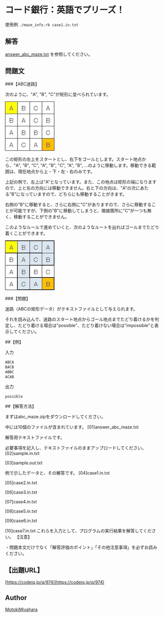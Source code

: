 コード銀行：英語でプリーズ！
====

使用例
`./maze_info.rb case1.in.txt`


## 解答
[answer_abc_maze.txt](answer_abc_maze.txt) を参照してください。


## 問題文
###【ABC迷路】

次のように、"A", "B", "C"が矩形に並べられています。

![maze01.jpg](images/maze01.jpg)

この矩形の左上をスタートとし、右下をゴールとします。スタート地点から、"A", "B", "C", "A", "B", "C", "A", "B", …のように移動します。移動できる範囲は、現在地点から上・下・左・右のみです。

上記の例で、左上は"A"となっています。また、この地点は矩形の端になりますので、上と左の方向には移動できません。右と下の方向は、"A"の次にあたる"B"になっていますので、どちらにも移動することがきます。


右側の"B"に移動すると、さらに右側に"C"がありますので、さらに移動することが可能ですが、下側の"B"に移動してしまうと、隣接箇所に"C"が一つも無く、移動することができません。

このようなルールで進めていくと、次のようなルートを辿ればゴールまでたどり着くことができます。

![maze02.jpg](images/maze02.jpg)

###【問題】

迷路（ABCの矩形データ）がテキストファイルとして与えられます。


それを読み込んで、迷路のスタート地点からゴール地点までたどり着けるかを判定し、たどり着ける場合は"possible"、たどり着けない場合は"impossible"と表示してください。

##【例】

入力

    ABCA
    BACB
    ABBC
    ACAB
出力

    possible

##【解答方法】

まずはabc_maze.zipをダウンロードしてください。

中には10個のファイルが含まれています。
[01]answer_abc_maze.txt

解答用テキストファイルです。

必要事項を記入し、テキストファイルのままアップロードしてください。
[02]sample.in.txt

[03]sample.out.txt

例で示したデータと、その解答です。
[04]case1.in.txt

[05]case2.in.txt

[06]case3.in.txt

[07]case4.in.txt

[08]case5.in.txt

[09]case6.in.txt

[10]case7.in.txt
これらを入力として、プログラムの実行結果を解答してください。
【注意】

・問題本文だけでなく「解答評価のポイント」「その他注意事項」を必ずお読みください。



## 【出題URL】
[https://codeiq.jp/q/974](https://codeiq.jp/q/974)

## Author
[MotokiMiyahara](https://github.com/MotokiMiyahara/)


